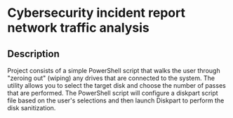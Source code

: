<h1>Cybersecurity incident report network traffic analysis</h1>

 

<h2>Description</h2>
Project consists of a simple PowerShell script that walks the user through "zeroing out" (wiping) any drives that are connected to the system. The utility allows you to select the target disk and choose the number of passes that are performed. The PowerShell script will configure a diskpart script file based on the user's selections and then launch Diskpart to perform the disk sanitization.
<br />








<!--
 ```diff
- text in red
+ text in green
! text in orange
# text in gray
@@ text in purple (and bold)@@
```
--!>
